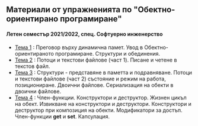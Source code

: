 ## Материали от упражненията по "Обектно-ориентирано програмиране"
#### Летен семестър 2021/2022, спец. Софтуерно инженерство

- [Тема 1](https://github.com/s1dvicious/OOP-Software-Engineering-21-22/tree/main/Sem%2001%2C02) : Преговор върху динамична памет. Увод в Обектно-ориентираното програмиране. Структури и обединения.
- [Тема 2](https://github.com/s1dvicious/OOP-Software-Engineering-21-22/tree/main/Sem%2003) : Потоци и текстови файлове (част 1). Писане и четене в текстов файл.
- [Тема 3](https://github.com/s1dvicious/OOP-Software-Engineering-21-22/tree/main/Sem%2004) : Структури - представяне в паметта и подравняване. Потоци и текстови файлове (част 2) състояние и режим на работа, позициониране. Двоични файлове. Сериализация на обекти в двоични файлове.
- [Тема 4](https://github.com/s1dvicious/OOP-Software-Engineering-21-22/tree/main/Sem%2005) : Член-функции. Конструктори и деструктор. Жизнен цикъл на обект. Извикване на конструктори и деструктори. Конструктори и деструктор при композиция на обекти. Модификатори за достъп. Член-функции **get** и **set**. Капсулация.
